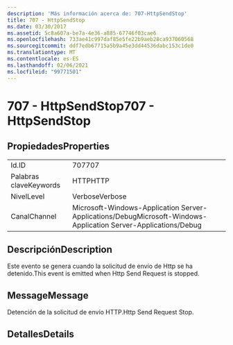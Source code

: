 ```yaml
---
description: 'Más información acerca de: 707-HttpSendStop'
title: 707 - HttpSendStop
ms.date: 03/30/2017
ms.assetid: 5c8a607a-be7a-4e36-a885-67746f03cae6
ms.openlocfilehash: 733ae41c997daf85e5fe22b9aeb28ca937060568
ms.sourcegitcommit: ddf7edb67715a5b9a45e3dd44536dabc153c1de0
ms.translationtype: MT
ms.contentlocale: es-ES
ms.lasthandoff: 02/06/2021
ms.locfileid: "99771501"
---
```

# <a name="707---httpsendstop"></a><span data-ttu-id="16d90-103">707 - HttpSendStop</span><span class="sxs-lookup"><span data-stu-id="16d90-103">707 - HttpSendStop</span></span>

## <a name="properties"></a><span data-ttu-id="16d90-104">Propiedades</span><span class="sxs-lookup"><span data-stu-id="16d90-104">Properties</span></span>  
  
|||  
|-|-|  
|<span data-ttu-id="16d90-105">Id.</span><span class="sxs-lookup"><span data-stu-id="16d90-105">ID</span></span>|<span data-ttu-id="16d90-106">707</span><span class="sxs-lookup"><span data-stu-id="16d90-106">707</span></span>|  
|<span data-ttu-id="16d90-107">Palabras clave</span><span class="sxs-lookup"><span data-stu-id="16d90-107">Keywords</span></span>|<span data-ttu-id="16d90-108">HTTP</span><span class="sxs-lookup"><span data-stu-id="16d90-108">HTTP</span></span>|  
|<span data-ttu-id="16d90-109">Nivel</span><span class="sxs-lookup"><span data-stu-id="16d90-109">Level</span></span>|<span data-ttu-id="16d90-110">Verbose</span><span class="sxs-lookup"><span data-stu-id="16d90-110">Verbose</span></span>|  
|<span data-ttu-id="16d90-111">Canal</span><span class="sxs-lookup"><span data-stu-id="16d90-111">Channel</span></span>|<span data-ttu-id="16d90-112">Microsoft-Windows-Application Server-Applications/Debug</span><span class="sxs-lookup"><span data-stu-id="16d90-112">Microsoft-Windows-Application Server-Applications/Debug</span></span>|  
  
## <a name="description"></a><span data-ttu-id="16d90-113">Descripción</span><span class="sxs-lookup"><span data-stu-id="16d90-113">Description</span></span>  

 <span data-ttu-id="16d90-114">Este evento se genera cuando la solicitud de envío de Http se ha detenido.</span><span class="sxs-lookup"><span data-stu-id="16d90-114">This event is emitted when Http Send Request is stopped.</span></span>  
  
## <a name="message"></a><span data-ttu-id="16d90-115">Message</span><span class="sxs-lookup"><span data-stu-id="16d90-115">Message</span></span>  

 <span data-ttu-id="16d90-116">Detención de la solicitud de envío HTTP.</span><span class="sxs-lookup"><span data-stu-id="16d90-116">Http Send Request Stop.</span></span>  
  
## <a name="details"></a><span data-ttu-id="16d90-117">Detalles</span><span class="sxs-lookup"><span data-stu-id="16d90-117">Details</span></span>
